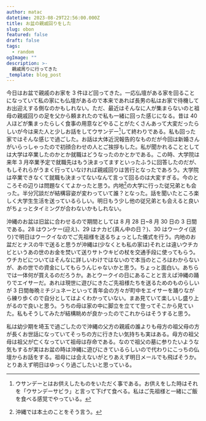 ```yaml
---
author: matac
datetime: 2023-08-29T22:56:00.000Z
title: お盆の親戚回りをした
slug: obon
featured: false
draft: false
tags:
  - random
ogImage: ""
description: >-
  親戚周りに行ってきた
_template: blog_post
---
```


今日はお盆で親戚のお家を 3 件ほど回ってきた。一応仏壇がある家を回ることになっていて私の家にも仏壇があるので本来であれば長男の私はお家で待機してお出迎えする側なのかもしれない。ただ、最近はそんなに人が集まらないのと祖母の親戚回りの足を父から頼まれたので私も一緒に回った感じになる。昔は 40 人ほどが集まったらしく食事の用意などやることがたくさんあって大変だったらしいが今は来た人と少しお話をしてウサンデー[^1]して終わりである。私も回った家ではそんな感じで過ごした。お話は大体近況報告的なものだが今回は新婚さんがいらっしゃったので初顔合わせの人とご挨拶もした。私が聞かれることとしては大学は卒業したのかとか就職はどうなったのかとかである。この時、大学院は来年 3 月卒業予定で就職先はもう決まってますといったふうに回答したのだが、もしそれらがうまく行っていなければ親戚回りは苦行となったであろう。大学院は卒業できなくて就職も決まってないなんて言って回るのは大変すぎる。今のところその辺りは問題なくてよかったと思う。内地[^2]の大学に行った従兄弟とも会った。半分冗談だが結構容姿が変わっていて誰？となった。話を聞いたところ楽しく大学生生活を送っているらしい。明日もう少し他の従兄弟とも会えると良いがちょっとタイミングが合わないかもしれない。

沖縄のお盆は旧盆に合わせるので期間としては 8 月 28 日~8 月 30 日の 3 日間である。28 はウンケー(迎え)、29 はナカビ(真ん中の日？)、30 はウークイ(送り)で明日はウークイなのでご先祖様を送るちょっとした儀式を行う。内地のお盆だとナスの牛で送ると思うが沖縄は(少なくとも私の家は)それとは違いウチカビというあの世のお金を焚いて送りサトウキビの杖を交通手段に使ってもらう。ウチカビについてはそんなに詳しいわけではないので本当のところはわからないが、あの世での資金にしてもらうんじゃないかと思う。ちょっと面白い。あちらでは一体何が買えるのだろうか。あとウークイの日にあることと言えば沖縄の踊りでエイサーだ。あれは現世に遊びにきたご先祖様たちを送るためのものらしいが 3 日間毎晩ミチジュネーといって青年会の方々が町中をエイサーを踊りながら練り歩くので自分としてはよくわかっていない。まあ見ていて楽しいし盛り上がるので良いと思う。うちの母は家の中に脚立を立てて登ってそこから見ていた。私もそうしてみたが結構眺めが良かったのでこれからはそうすると思う。

私は幼少期を埼玉で過ごしたので沖縄の父方の親戚の誰よりも母方の祖父母の方が長くお世話になっていてそっちの方に行きたい気持ちも実はある。母方の祖父母は祖父が亡くなっていて祖母は存命である。なので祖父の墓に参りたいような気もするが実はお盆の時は沖縄に遊びにきているらしいので代わりにこっちの仏壇からお話をする。祖母には会えないがとりあえず明日メールでも飛ばそうか。とりあえず明日はゆっくり過ごしたいと思っている。

[^1]: ウサンデーとはお供えしたものをいただく事である。お供えをした時はそれを「ウサンデーサビラ」と言って下げて食べる。私はご先祖様と一緒にご飯を食べる感覚でやっている。
[^2]: 沖縄では本土のことをそう言う。
